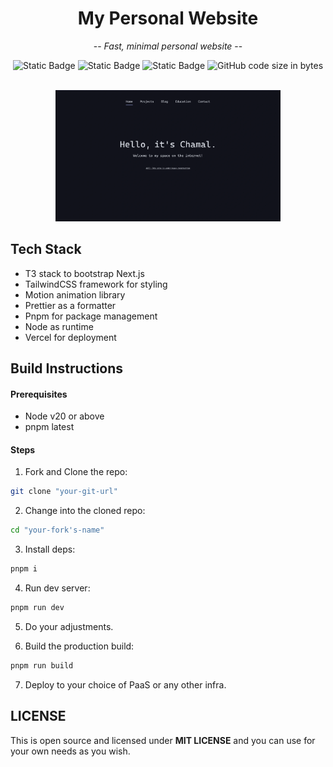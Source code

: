 <div align="center">

# My Personal Website

 -- *Fast, minimal personal website* --

![Static Badge](https://img.shields.io/badge/Stack-T3-%23eba0ac?style=for-the-badge&logo=react&logoColor=%23ffffff&labelColor=%2311111b)
![Static Badge](https://img.shields.io/badge/Next.js-v15.0.1-%2389b4fa?style=for-the-badge&logo=nextdotjs&logoColor=%23ffffff&labelColor=%2311111b)
![Static Badge](https://img.shields.io/badge/Colorscheme-Catppuccin-%23b4befe?style=for-the-badge&logo=medibangpaint&logoColor=%23ffffff&labelColor=%2311111b)
![GitHub code size in bytes](https://img.shields.io/github/languages/code-size/chamal1120/my-personal-site?style=for-the-badge&logo=github&logoColor=%23ffffff&labelColor=%2311111b&color=%2394e2d5)

<br>

<img src="repo-assets/preview.webp" width="360">

</div>

## Tech Stack

- T3 stack to bootstrap Next.js
- TailwindCSS framework for styling
- Motion animation library
- Prettier as a formatter
- Pnpm for package management
- Node as runtime
- Vercel for deployment

## Build Instructions

#### Prerequisites

- Node v20 or above
- pnpm latest

#### Steps

1. Fork and Clone the repo:

```bash
git clone "your-git-url"
```

2. Change into the cloned repo:

```bash
cd "your-fork's-name"
```

3. Install deps:

```bash
pnpm i
```

4. Run dev server:

```bash
pnpm run dev
```

5. Do your adjustments.

6. Build the production build:

```bash
pnpm run build
```

7. Deploy to your choice of PaaS or any other infra.

## LICENSE

This is open source and licensed under **MIT LICENSE** and you can use for your own needs as you wish.

